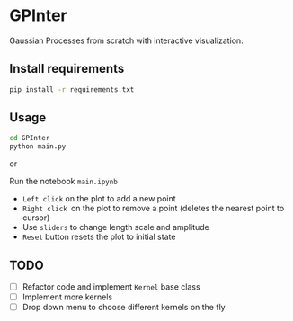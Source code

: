 # GPInter

Gaussian Processes from scratch with interactive visualization.

## Install requirements
```bash
pip install -r requirements.txt
```

## Usage
```bash
cd GPInter
python main.py
```

or 

Run the notebook `main.ipynb`

- `Left click` on the plot to add a new point
- `Right click `on the plot to remove a point (deletes the nearest point to cursor)
- Use `sliders` to change length scale and amplitude
- `Reset` button resets the plot to initial state

## TODO

- [ ] Refactor code and implement `Kernel` base class
- [ ] Implement more kernels
- [ ] Drop down menu to choose different kernels on the fly
